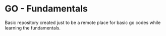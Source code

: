 # GO - Fundamentals
Basic repository created just to be a remote place for basic go codes while learning the fundamentals.